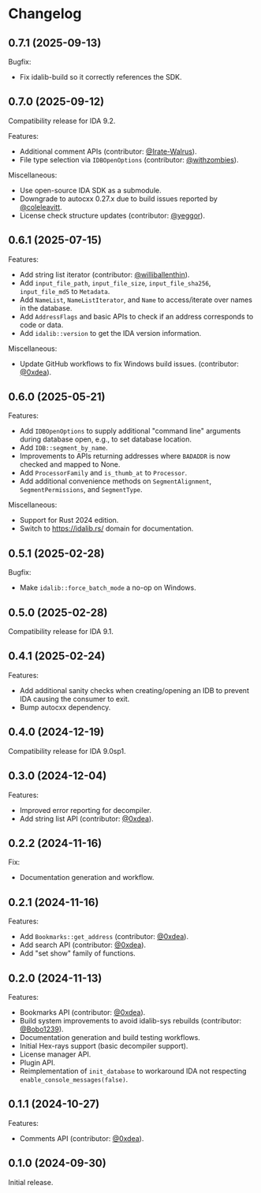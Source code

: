 # Changelog

## 0.7.1 (2025-09-13)

Bugfix:

- Fix idalib-build so it correctly references the SDK.

## 0.7.0 (2025-09-12)

Compatibility release for IDA 9.2.

Features:

- Additional comment APIs (contributor:
  [@Irate-Walrus](https://github.com/Irate-Walrus)).
- File type selection via `IDBOpenOptions` (contributor:
  [@withzombies](https://github.com/withzombies)).

Miscellaneous:

- Use open-source IDA SDK as a submodule.
- Downgrade to autocxx 0.27.x due to build issues reported by
  [@coleleavitt](https://github.com/coleleavitt).
- License check structure updates (contributor:
  [@yeggor](https://github.com/yeggor)).

## 0.6.1 (2025-07-15)

Features:

- Add string list iterator (contributor:
  [@williballenthin](https://github.com/williballenthin)).
- Add `input_file_path`, `input_file_size`, `input_file_sha256`,
  `input_file_md5` to `Metadata`.
- Add `NameList`, `NameListIterator`, and `Name` to access/iterate over names
  in the database.
- Add `AddressFlags` and basic APIs to check if an address corresponds to code
  or data.
- Add `idalib::version` to get the IDA version information.

Miscellaneous:

- Update GitHub workflows to fix Windows build issues. (contributor:
  [@0xdea](https://github.com/0xdea)).

## 0.6.0 (2025-05-21)

Features:

- Add `IDBOpenOptions` to supply additional "command line" arguments during
  database open, e.g., to set database location.
- Add `IDB::segment_by_name`.
- Improvements to APIs returning addresses where `BADADDR` is now checked and
  mapped to None.
- Add `ProcessorFamily` and `is_thumb_at` to `Processor`.
- Add additional convenience methods on `SegmentAlignment`,
  `SegmentPermissions`, and `SegmentType`.

Miscellaneous:

- Support for Rust 2024 edition.
- Switch to https://idalib.rs/ domain for documentation.

## 0.5.1 (2025-02-28)

Bugfix:

- Make `idalib::force_batch_mode` a no-op on Windows.

## 0.5.0 (2025-02-28)

Compatibility release for IDA 9.1.

## 0.4.1 (2025-02-24)

Features:

- Add additional sanity checks when creating/opening an IDB to prevent IDA
  causing the consumer to exit.
- Bump autocxx dependency.

## 0.4.0 (2024-12-19)

Compatibility release for IDA 9.0sp1.

## 0.3.0 (2024-12-04)

Features:

- Improved error reporting for decompiler.
- Add string list API (contributor: [@0xdea](https://github.com/0xdea)).

## 0.2.2 (2024-11-16)

Fix:

- Documentation generation and workflow.

## 0.2.1 (2024-11-16)

Features:

- Add `Bookmarks::get_address` (contributor: [@0xdea](https://github.com/0xdea)).
- Add search API (contributor: [@0xdea](https://github.com/0xdea)).
- Add "set show" family of functions.

## 0.2.0 (2024-11-13)

Features:

- Bookmarks API (contributor: [@0xdea](https://github.com/0xdea)).
- Build system improvements to avoid idalib-sys rebuilds (contributor:
  [@Bobo1239](https://github.com/Bobo1239)).
- Documentation generation and build testing workflows.
- Initial Hex-rays support (basic decompiler support).
- License manager API.
- Plugin API.
- Reimplementation of `init_database` to workaround IDA not respecting
  `enable_console_messages(false)`.

## 0.1.1 (2024-10-27)

Features:

- Comments API (contributor: [@0xdea](https://github.com/0xdea)).

## 0.1.0 (2024-09-30)

Initial release.
